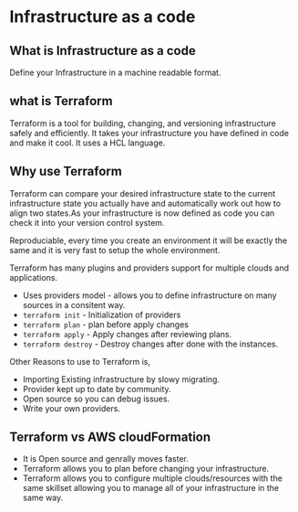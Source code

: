 # Infrastructure as a code

## What is Infrastructure as a code
   
   Define your Infrastructure in a machine readable format. 

## what is Terraform
 
   Terraform is a tool for building, changing, and versioning infrastructure safely and efficiently. It takes your infrastructure you have defined 
   in code and make it cool. It uses a HCL language. 
   
## Why use Terraform

   Terraform can compare your desired infrastructure state to the current infrastructure state you actually have and automatically work out
   how to align two states.As your infrastructure is now defined as code you can check it into your version control system.
   
   Reproduciable, every time you create an environment it will be exactly the same and it is very fast to setup the whole environment. 
   
   Terraform has many plugins and providers support for multiple clouds and applications.
   
   * Uses providers model - allows you to define infrastructure on many sources in a consitent way.
   * `terraform init` - Initialization of providers
   * `terraform plan` - plan before apply changes 
   * `terraform apply` - Apply changes after reviewing plans.
   * `terraform destroy` - Destroy changes after done with the instances.
      
   Other Reasons to use to Terraform is,
   
   * Importing Existing infrastructure by slowy migrating.
   * Provider kept up to date by community.
   * Open source so you can debug issues.
   * Write your own providers.
      
## Terraform vs AWS cloudFormation

   * It is Open source and genrally moves faster.
   * Terraform allows you to plan before changing your infrastructure.
   * Terraform allows you to configure multiple clouds/resources with the same skillset allowing you to manage all of your
     infrastructure in the same way.
      
